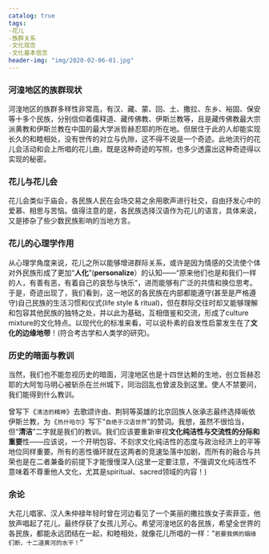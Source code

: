 ```yaml
---
catalog: true
tags:
-花儿
-族群关系
-文化观念
-文化基本信念
header-img: "img/2020-02-06-01.jpg"
---
```


### 河湟地区的族群现状
河湟地区的族群多样性非常高，有汉、藏、蒙、回、土、撒拉、东乡、裕固、保安等十多个民族，分别信仰着儒释道、藏传佛教、伊斯兰教等，且是藏传佛教最大宗派黄教和伊斯兰教在中国的最大学派哲赫忍耶的所在地。但居住于此的人却能实现长久的和睦相处，没有世传的对立与仇隙，这不得不说是一个奇迹。此地流行的花儿会活动和会上所唱的花儿曲，既是这种奇迹的写照，也多少透露出这种奇迹得以实现的秘密。

### 花儿与花儿会
花儿会类似于庙会，各民族人民在会场交易之余用歌声进行社交，自由抒发心中的爱慕、相思与苦恼。值得注意的是，各民族选择汉语作为花儿的语言，具体来说，又是掺杂了些少数民族影响的当地方言。

### 花儿的心理学作用
从心理学角度来说，花儿之所以能够增进群际关系，或许是因为情感的交流使个体对外民族形成了更加“**人化**”(**personalize**）的认知——“原来他们也是和我们一样的人，有善有恶，有着自己的哀愁与快乐”，进而能够有广泛的共情和换位思考。于是，奇迹出现了，我们看到，这一地区的各民族在内部都能遵守(甚至是严格遵守)自己民族的生活习惯和仪式(life style & ritual)，但在群际交往时却又能够理解和包容其他民族的独特之处，并以此为基础，互相借鉴和交流，形成了culture mixture的文化特点。以现代化的标准来看，可以说朴素的自发性启蒙发生在了**文化的边缘地带**！(符合考古学和人类学的研究)。

### 历史的暗面与教训
当然，我们也不能忽视历史的暗面，河湟地区也是十四世达赖的生地，创立哲赫忍耶的大阿訇马明心被斩杀在兰州城下，同治回乱也曾波及到这里。使人不禁要问，我们能得到什么教训。

曾写下《`清洁的精神`》去歌颂许由、荆轲等英雄的北京回族人张承志最终选择皈依伊斯兰教，为《`热什哈尔`》写下“`自绝于汉语世界`”的赞词。我想，虽然不很恰当，但“**清洁**”二字就是我们的教训。我们应该要重新审视**文化纯洁性与交流性的分际和重要**性——应该说，一个开明包容、不刻求文化纯洁性的态度与政治经济上的平等地位同样重要。所有的恶性循环就在这两者的竞速坠落中加剧，而所有的融合与共荣也是在二者兼备的前提下才能慢慢深入(这里一定要注意，不强调文化纯洁性不意味着不尊重他人文化，尤其是spiritual、sacred领域的内容！)

### 余论
大花儿唱家、汉人朱仲禄年轻时曾在河边看见了一个美丽的撒拉族女子索菲亚，他放声唱起了花儿，最终俘获了女孩儿芳心。希望河湟地区的各民族，希望全世界的各民族，都能永远团结在一起，和睦相处，就像花儿所唱的一样：“`若要我俩的姻缘们断，十二道黄河的水干！`”
